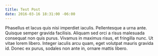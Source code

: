 ```yaml
---
title: Test Post
date: 2016-03-16 18:31:00 -06:00
---
```


Phasellus et lacus quis nisi imperdiet iaculis. Pellentesque a urna ante. Quisque semper gravida facilisis. Aliquam sed orci a risus malesuada consequat non quis purus. Vivamus in maximus risus, et fringilla nunc. Ut vitae lorem libero. Integer iaculis arcu quam, eget volutpat mauris gravida id. Donec ex purus, sodales non ante in, ornare mattis libero.
